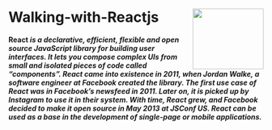 # Walking-with-Reactjs <img src="https://user-images.githubusercontent.com/45730967/74672429-b200e900-51c6-11ea-81fd-ff4d371b0e66.png" align="right" width="140px" height="120px" /> 

<b>React<b/> <i>is a declarative, efficient, flexible and open source JavaScript library for building user interfaces<i/>. It lets you compose complex UIs from small and isolated pieces of code called “components”. React came into existence in 2011, when Jordan Walke, a software engineer at Facebook created the library. The first use case of React was in Facebook’s newsfeed in 2011. Later on, it is picked up by Instagram to use it in their system. With time, React grew, and Facebook decided to make it open source in May 2013 at JSConf US. 
<i>React can be used as a base in the development of <b>single-page<b/> or mobile applications.<i/> 
